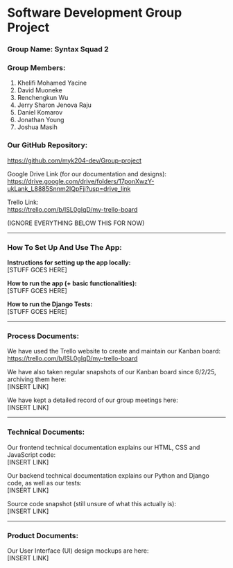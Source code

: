 # Software Development Group Project

### Group Name: Syntax Squad 2

### Group Members:
1) Khelifi Mohamed Yacine
2) David Muoneke
3) Renchengkun Wu
4) Jerry Sharon Jenova Raju
5) Daniel Komarov
6) Jonathan Young
7) Joshua Masih

### Our GitHub Repository:
https://github.com/myk204-dev/Group-project

Google Drive Link (for our documentation and designs):  
https://drive.google.com/drive/folders/17ponXwzY-ukLank_L8885Snnm2IQpFjj?usp=drive_link

Trello Link:  
https://trello.com/b/ISL0gIqD/my-trello-board


(IGNORE EVERYTHING BELOW THIS FOR NOW)

---

### How To Set Up And Use The App:
**Instructions for setting up the app locally:**  
[STUFF GOES HERE]

**How to run the app (+ basic functionalities):**  
[STUFF GOES HERE]

**How to run the Django Tests:**  
[STUFF GOES HERE]

---

### Process Documents:
We have used the Trello website to create and maintain our Kanban board:  
https://trello.com/b/ISL0gIqD/my-trello-board

We have also taken regular snapshots of our Kanban board since 6/2/25, archiving them here:  
[INSERT LINK]

We have kept a detailed record of our group meetings here:  
[INSERT LINK]

---

### Technical Documents:
Our frontend technical documentation explains our HTML, CSS and JavaScript code:  
[INSERT LINK]

Our backend technical documentation explains our Python and Django code, as well as our tests:  
[INSERT LINK]

Source code snapshot (still unsure of what this actually is):  
[INSERT LINK]

---

### Product Documents:
Our User Interface (UI) design mockups are here:  
[INSERT LINK]
